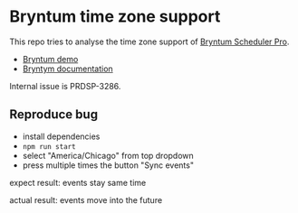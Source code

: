 # Bryntum time zone support

This repo tries to analyse the time zone support of [Bryntum Scheduler
Pro](https://bryntum.com/products/schedulerpro/).

* [Bryntum demo](https://bryntum.com/products/schedulerpro/examples/timezone/)
* [Bryntym documentation](https://bryntum.com/products/schedulerpro/docs/api/Scheduler/model/ProjectModel#config-timeZone)

Internal issue is PRDSP-3286.

## Reproduce bug

* install dependencies
* `npm run start`
* select "America/Chicago" from top dropdown
* press multiple times the button "Sync events"

expect result: events stay same time

actual result: events move into the future

